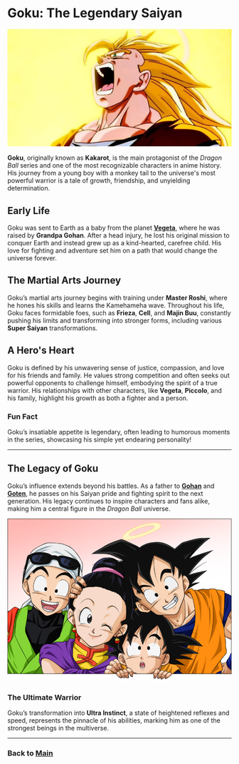 # Goku: The Legendary Saiyan
![alt text](image-7.png)



**Goku**, originally known as **Kakarot**, is the main protagonist of the *Dragon Ball* series and one of the most recognizable characters in anime history. His journey from a young boy with a monkey tail to the universe's most powerful warrior is a tale of growth, friendship, and unyielding determination.

## Early Life

Goku was sent to Earth as a baby from the planet **[Vegeta](Vegeta/vegeta.md)**, where he was raised by **Grandpa Gohan**. After a head injury, he lost his original mission to conquer Earth and instead grew up as a kind-hearted, carefree child. His love for fighting and adventure set him on a path that would change the universe forever.

## The Martial Arts Journey

Goku’s martial arts journey begins with training under **Master Roshi**, where he hones his skills and learns the Kamehameha wave. Throughout his life, Goku faces formidable foes, such as **Frieza**, **Cell**, and **Majin Buu**, constantly pushing his limits and transforming into stronger forms, including various **Super Saiyan** transformations.

## A Hero's Heart

Goku is defined by his unwavering sense of justice, compassion, and love for his friends and family. He values strong competition and often seeks out powerful opponents to challenge himself, embodying the spirit of a true warrior. His relationships with other characters, like **Vegeta**, **Piccolo**, and his family, highlight his growth as both a fighter and a person.

### Fun Fact

Goku’s insatiable appetite is legendary, often leading to humorous moments in the series, showcasing his simple yet endearing personality!

---

## The Legacy of Goku

Goku’s influence extends beyond his battles. As a father to **[Gohan](gohan.md)** and **[Goten](goten.md)**, he passes on his Saiyan pride and fighting spirit to the next generation. His legacy continues to inspire characters and fans alike, making him a central figure in the *Dragon Ball* universe.




![alt text](image-8.png)





### The Ultimate Warrior

Goku’s transformation into **Ultra Instinct**, a state of heightened reflexes and speed, represents the pinnacle of his abilities, marking him as one of the strongest beings in the multiverse.

---

### Back to **[Main](DBZkids/mainfile.md)**



















